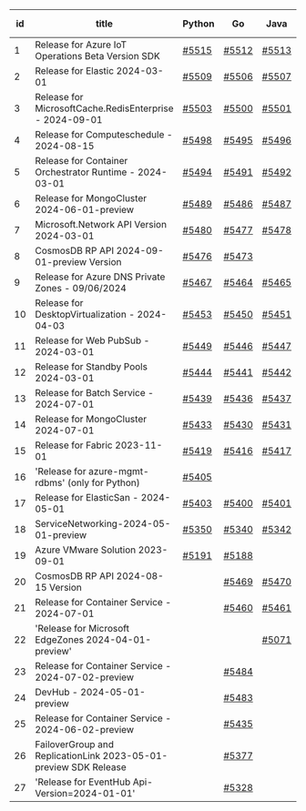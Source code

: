 | id | title | Python | Go | Java | Js | created date | target date | status |
| ------ | ------ | ------ | ------ | ------ | ------ | ------ | ------ | :-----: |
| 1 | Release for Azure IoT Operations Beta Version SDK  | [#5515](https://github.com/Azure/sdk-release-request/issues/5515)  | [#5512](https://github.com/Azure/sdk-release-request/issues/5512)  | [#5513](https://github.com/Azure/sdk-release-request/issues/5513)  | [#5514](https://github.com/Azure/sdk-release-request/issues/5514)  | 09-18 | 10-25 |  |
| 2 | Release for Elastic 2024-03-01  | [#5509](https://github.com/Azure/sdk-release-request/issues/5509)  | [#5506](https://github.com/Azure/sdk-release-request/issues/5506)  | [#5507](https://github.com/Azure/sdk-release-request/issues/5507)  | [#5508](https://github.com/Azure/sdk-release-request/issues/5508)  | 09-16 | 10-24 |  |
| 3 | Release for MicrosoftCache.RedisEnterprise - 2024-09-01  | [#5503](https://github.com/Azure/sdk-release-request/issues/5503)  | [#5500](https://github.com/Azure/sdk-release-request/issues/5500)  | [#5501](https://github.com/Azure/sdk-release-request/issues/5501)  | [#5502](https://github.com/Azure/sdk-release-request/issues/5502)  | 09-13 | 09-27 | Hold on by Python/ |
| 4 | Release for Computeschedule - 2024-08-15  | [#5498](https://github.com/Azure/sdk-release-request/issues/5498)  | [#5495](https://github.com/Azure/sdk-release-request/issues/5495)  | [#5496](https://github.com/Azure/sdk-release-request/issues/5496)  | [#5497](https://github.com/Azure/sdk-release-request/issues/5497)  | 09-13 | 09-27 |  |
| 5 | Release for Container Orchestrator Runtime - 2024-03-01  | [#5494](https://github.com/Azure/sdk-release-request/issues/5494)  | [#5491](https://github.com/Azure/sdk-release-request/issues/5491)  | [#5492](https://github.com/Azure/sdk-release-request/issues/5492)  | [#5493](https://github.com/Azure/sdk-release-request/issues/5493)  | 09-13 | 10-24 |  |
| 6 | Release for MongoCluster 2024-06-01-preview  | [#5489](https://github.com/Azure/sdk-release-request/issues/5489)  | [#5486](https://github.com/Azure/sdk-release-request/issues/5486)  | [#5487](https://github.com/Azure/sdk-release-request/issues/5487)  | [#5488](https://github.com/Azure/sdk-release-request/issues/5488)  | 09-12 | 09-27 |  |
| 7 | Microsoft.Network API Version 2024-03-01  | [#5480](https://github.com/Azure/sdk-release-request/issues/5480)  | [#5477](https://github.com/Azure/sdk-release-request/issues/5477)  | [#5478](https://github.com/Azure/sdk-release-request/issues/5478)  | [#5479](https://github.com/Azure/sdk-release-request/issues/5479)  | 09-10 | 09-26 |  |
| 8 | CosmosDB RP API 2024-09-01-preview Version  | [#5476](https://github.com/Azure/sdk-release-request/issues/5476)  | [#5473](https://github.com/Azure/sdk-release-request/issues/5473)  |  | [#5475](https://github.com/Azure/sdk-release-request/issues/5475)  | 09-09 | 09-27 |  |
| 9 | Release for Azure DNS Private Zones - 09/06/2024  | [#5467](https://github.com/Azure/sdk-release-request/issues/5467)  | [#5464](https://github.com/Azure/sdk-release-request/issues/5464)  | [#5465](https://github.com/Azure/sdk-release-request/issues/5465)  | [#5466](https://github.com/Azure/sdk-release-request/issues/5466)  | 09-06 | 09-27 |  |
| 10 | Release for DesktopVirtualization - 2024-04-03  | [#5453](https://github.com/Azure/sdk-release-request/issues/5453)  | [#5450](https://github.com/Azure/sdk-release-request/issues/5450)  | [#5451](https://github.com/Azure/sdk-release-request/issues/5451)  | [#5452](https://github.com/Azure/sdk-release-request/issues/5452)  | 08-30 | 09-27 |  |
| 11 | Release for Web PubSub - 2024-03-01  | [#5449](https://github.com/Azure/sdk-release-request/issues/5449)  | [#5446](https://github.com/Azure/sdk-release-request/issues/5446)  | [#5447](https://github.com/Azure/sdk-release-request/issues/5447)  | [#5448](https://github.com/Azure/sdk-release-request/issues/5448)  | 08-26 | 09-26 |  |
| 12 | Release for Standby Pools 2024-03-01  | [#5444](https://github.com/Azure/sdk-release-request/issues/5444)  | [#5441](https://github.com/Azure/sdk-release-request/issues/5441)  | [#5442](https://github.com/Azure/sdk-release-request/issues/5442)  | [#5443](https://github.com/Azure/sdk-release-request/issues/5443)  | 08-22 | 09-27 | Hold on by JS/Java/Go/ |
| 13 | Release for Batch Service - 2024-07-01  | [#5439](https://github.com/Azure/sdk-release-request/issues/5439)  | [#5436](https://github.com/Azure/sdk-release-request/issues/5436)  | [#5437](https://github.com/Azure/sdk-release-request/issues/5437)  | [#5438](https://github.com/Azure/sdk-release-request/issues/5438)  | 08-22 | 09-27 |  |
| 14 | Release for MongoCluster 2024-07-01  | [#5433](https://github.com/Azure/sdk-release-request/issues/5433)  | [#5430](https://github.com/Azure/sdk-release-request/issues/5430)  | [#5431](https://github.com/Azure/sdk-release-request/issues/5431)  | [#5432](https://github.com/Azure/sdk-release-request/issues/5432)  | 08-19 | 09-27 | Hold on by JS/Java/Go/Python/ |
| 15 | Release for Fabric 2023-11-01  | [#5419](https://github.com/Azure/sdk-release-request/issues/5419)  | [#5416](https://github.com/Azure/sdk-release-request/issues/5416)  | [#5417](https://github.com/Azure/sdk-release-request/issues/5417)  | [#5418](https://github.com/Azure/sdk-release-request/issues/5418)  | 08-12 | 09-26 |  |
| 16 | 'Release for azure-mgmt-rdbms' (only for Python)  | [#5405](https://github.com/Azure/sdk-release-request/issues/5405)  |  |  |  | 08-07 | fail to get. |  |
| 17 | Release for ElasticSan - 2024-05-01  | [#5403](https://github.com/Azure/sdk-release-request/issues/5403)  | [#5400](https://github.com/Azure/sdk-release-request/issues/5400)  | [#5401](https://github.com/Azure/sdk-release-request/issues/5401)  | [#5402](https://github.com/Azure/sdk-release-request/issues/5402)  | 08-07 | 09-27 |  |
| 18 | ServiceNetworking-2024-05-01-preview  | [#5350](https://github.com/Azure/sdk-release-request/issues/5350)  | [#5340](https://github.com/Azure/sdk-release-request/issues/5340)  | [#5342](https://github.com/Azure/sdk-release-request/issues/5342)  | [#5346](https://github.com/Azure/sdk-release-request/issues/5346)  | 07-18 | 09-26 | Hold on by JS/Java/Python/ |
| 19 | Azure VMware Solution 2023-09-01  | [#5191](https://github.com/Azure/sdk-release-request/issues/5191)  | [#5188](https://github.com/Azure/sdk-release-request/issues/5188)  |  | [#5190](https://github.com/Azure/sdk-release-request/issues/5190)  | 05-08 | 09-26 |  |
| 20 | CosmosDB RP API 2024-08-15 Version  |  | [#5469](https://github.com/Azure/sdk-release-request/issues/5469)  | [#5470](https://github.com/Azure/sdk-release-request/issues/5470)  | [#5471](https://github.com/Azure/sdk-release-request/issues/5471)  | 09-09 | 09-27 |  |
| 21 | Release for Container Service - 2024-07-01  |  | [#5460](https://github.com/Azure/sdk-release-request/issues/5460)  | [#5461](https://github.com/Azure/sdk-release-request/issues/5461)  | [#5462](https://github.com/Azure/sdk-release-request/issues/5462)  | 09-02 | 09-26 |  |
| 22 | 'Release for Microsoft EdgeZones 2024-04-01-preview'  |  |  | [#5071](https://github.com/Azure/sdk-release-request/issues/5071)  |  | 03-22 | 05-24 | Hold on by Java/ |
| 23 | Release for Container Service - 2024-07-02-preview  |  | [#5484](https://github.com/Azure/sdk-release-request/issues/5484)  |  | [#5485](https://github.com/Azure/sdk-release-request/issues/5485)  | 09-12 | 09-26 |  |
| 24 | DevHub - 2024-05-01-preview  |  | [#5483](https://github.com/Azure/sdk-release-request/issues/5483)  |  |  | 09-12 | 09-26 |  |
| 25 | Release for Container Service - 2024-06-02-preview  |  | [#5435](https://github.com/Azure/sdk-release-request/issues/5435)  |  | [#5434](https://github.com/Azure/sdk-release-request/issues/5434)  | 08-22 | 09-26 |  |
| 26 | FailoverGroup and ReplicationLink 2023-05-01-preview SDK Release  |  | [#5377](https://github.com/Azure/sdk-release-request/issues/5377)  |  | [#5379](https://github.com/Azure/sdk-release-request/issues/5379)  | 07-26 | 09-26 |  |
| 27 | 'Release for EventHub Api-Version=2024-01-01'  |  | [#5328](https://github.com/Azure/sdk-release-request/issues/5328)  |  |  | 07-10 | 08-23 |  |
